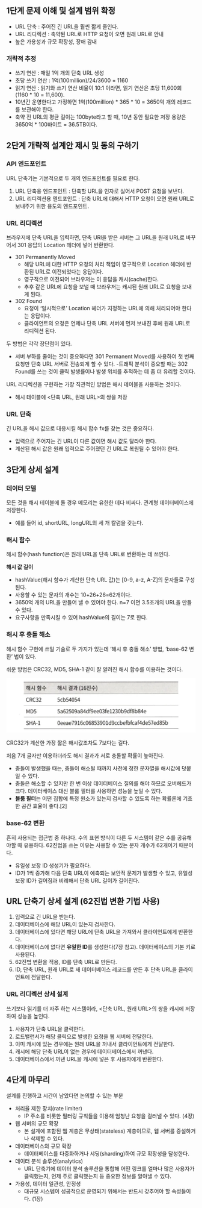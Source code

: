
## 1단계 문제 이해 및 설계 범위 확정

- URL 단축 : 주어진 긴 URL을 훨씬 짧게 줄인다.
- URL 리디렉션 : 축약된 URL로 HTTP 요청이 오면 원래 URL로 안내
- 높은 가용성과 규모 확장성, 장애 감내

### 개략적 추정

- 쓰기 연산 : 매일 1억 개의 단축 URL 생성
- 초당 쓰기 연산 : 1억(100million)/24/3600 = 1160
- 읽기 연산 : 읽기와 쓰기 연산 비율이 10:1 이라면, 읽기 연산은 초당 11,600회 (1160 * 10 = 11,600).
- 10년간 운영한다고 가정하면 1억(100million) * 365 * 10 = 3650억 개의 레코드를 보관해야 한다.
- 축약 전 URL의 평균 길이는 100byte라고 할 때, 10년 동안 필요한 저장 용량은 3650억 * 100바이트 = 36.5TB이다.

## 2단계 개략적 설계안 제시 및 동의 구하기

### API 엔드포인트

URL 단축기는 기본적으로 두 개의 엔드포인트를 필요로 한다.

1. URL 단축용 엔드포인트 : 단축할 URL을 인자로 실어서 POST 요청을 보낸다.
2. URL 리디렉션용 엔드포인트 : 단축 URL에 대해서 HTTP 요청이 오면 원래 URL로 보내주기 위한 용도의 엔드포인트.

### URL 리디렉션

브라우저에 단축 URL을 입력하면, 단축 URl을 받은 서버는 그 URL을 원래 URL로 바꾸어서 301 응답의 Location 헤더에 넣어 반환한다.

- 301 Permanently Moved
  - 해당 URL에 대한 HTTP 요청의 처리 책임이 영구적으로 Location 헤더에 반환된 URL로 이전되었다는 응답이다. 
  - 영구적으로 이전되어 브라우저는 이 응답을 캐시(cache)한다. 
  - 추후 같은 URL에 요청을 보낼 때 브라우저는 캐시된 원래 URL로 요청을 보내게 된다.
- 302 Found
  - 요청이 ‘일시적으로’ Location 헤더가 지정하는 URL에 의해 처리되어야 한다는 응답이다. 
  - 클라이언트의 요청은 언제나 단축 URL 서버에 먼저 보내진 후에 원래 URL로 리디렉션 된다.

두 방법은 각각 장단점이 있다.

- 서버 부하를 줄이는 것이 중요하다면 301 Permanent Moved를 사용하여 첫 번째 요청만 단축 URL 서버로 전송되게 할 수 있다.
-트래픽 분석이 중요할 때는 302 Found를 쓰는 것이 클릭 발생률이나 발생 위치를 추적하는 데 좀 더 유리할 것이다.

URL 리디렉션을 구현하는 가장 직관적인 방법은 해시 테이블을 사용하는 것이다. 
- 해시 테이블에 <단축 URL, 원래 URL>의 쌍을 저장

### URL 단축

긴 URL을 해시 값으로 대응시킬 해시 함수 fx를 찾는 것은 중요하다.

- 입력으로 주어지는 긴 URL이 다른 값이면 해시 값도 달라야 한다.
- 계산된 해시 값은 원래 입력으로 주어졌던 긴 URL로 복원될 수 있어야 한다.

## 3단계 상세 설계

### 데이터 모델

모든 것을 해시 테이블에 둘 경우 메모리는 유한한 데다 비싸다. 관계형 데이터베이스에 저장한다.

- 예를 들어 id, shortURL, longURL의 세 개 칼럼을 갖는다.

### 해시 함수

해시 함수(hash function)은 원래 URL을 단축 URL로 변환하는 데 쓰인다. 

**해시 값 길이**

- hashValue(해시 함수가 계산한 단축 URL 값)는 [0-9, a-z, A-Z]의 문자들로 구성된다. 
- 사용할 수 있는 문자의 개수는 10+26+26=62개이다.
- 3650억 개의 URL을 만들어 낼 수 있어야 한다. n=7 이면 3.5조개의 URL을 만들 수 있다. 
- 요구사항을 만족시킬 수 있어 hashValue의 길이는 7로 한다.

### 해시 후 충돌 해소

해시 함수 구현에 쓰일 기술로 두 가지가 있는데 ‘해시 후 충돌 해소’ 방법, ‘base-62 변환’ 법이 있다.

쉬운 방법은 CRC32, MD5, SHA-1 같이 잘 알려진 해시 함수를 이용하는 것이다.

![](./images/08_image01.png)

CRC32가 계산한 가장 짧은 해시값조차도 7보다는 길다.

처음 7개 글자만 이용하더라도 해시 결과가 서로 충돌할 확률이 높아진다.
- 충돌이 발생했을 때는, 충돌이 해소될 때까지 사전에 정한 문자열을 해시값에 덧붙일 수 있다.
- 충돌은 해소할 수 있지만 한 번 이상 데이터베이스 질의를 해야 하므로 오버헤드가 크다. 데이터베이스 대신 블룸 필터를 사용하면 성능을 높일 수 있다. 
- **블룸 필터**는 어떤 집합에 특정 원소가 있는지 검사할 수 있도록 하는 확률론에 기초한 공간 효율이 좋다.[2]

### base-62 변환

흔히 사용되는 접근법 중 하나다. 수의 표현 방식이 다른 두 시스템이 같은 수를 공유해야할 때 유용하다. 62진법을 쓰는 이유는 사용할 수 있는 문자 개수가 62개이기 때문이다.

- 유일성 보장 ID 생성기가 필요하다.
- ID가 1씩 증가해 다음 단축 URL이 예측되는 보안적 문제가 발생할 수 있고, 유일성 보장 ID가 길어짐과 비례해서 단축 URL 길이가 길어진다.

## URL 단축기 상세 설계 (62진법 변환 기법 사용)

1. 입력으로 긴 URL을 받는다.
2. 데이터베이스에 해당 URL이 있는지 검사한다.
3. 데이터베이스에 있다면 해당 URL에 단축 URL을 가져와서 클라이언트에게 반환한다.
4. 데이터베이스에 없다면 **유일한 ID**를 생성한다(7장 참고). 데이터베이스의 기본 키로 사용된다.
5. 62진법 변환을 적용, ID를 단축 URL로 만든다.
6. ID, 단축 URL, 원래 URL로 새 데이터베이스 레코드를 만든 후 단축 URL을 클라이언트에 전달한다.


### URL 리디렉션 상세 설계

쓰기보다 읽기를 더 자주 하는 시스템이라, <단축 URL, 원래 URL>의 쌍을 캐시에 저장하여 성능을 높인다.

1. 사용자가 단축 URL을 클릭한다.
2. 로드밸런서가 해당 클릭으로 발생한 요청을 웹 서버에 전달한다.
3. 이미 캐시에 있는 경우에는 원래 URL을 꺼내서 클라이언트에게 전달한다.
4. 캐시에 해당 단축 URL이 없는 경우에 데이터베이스에서 꺼낸다.
5. 데이터베이스에서 꺼낸 URL을 캐시에 넣은 후 사용자에게 반환한다.

## 4단계 마무리

설계를 진행하고 시간이 남았다면 논의할 수 있는 부분

- 처리율 제한 장치(rate limiter)
  - IP 주소를 비롯한 필터링 규칙들을 이용해 엄청난 요청을 걸러낼 수 있다. (4장)
- 웹 서버의 규모 확장
  - 본 설계에 포함된 웹 계층은 무상태(stateless) 계층이므로, 웹 서버를 증설하거나 삭제할 수 있다.
- 데이터베이스의 규모 확장
  - 데이터베이스를 다중화하거나 샤딩(sharding)하여 규모 확장성을 달성한다.
- 데이터 분석 솔루션(analytics)
  - URL 단축기에 데이터 분석 솔루션을 통합해 어떤 링크를 얼마나 많은 사용자가 클릭했는지, 언제 주로 클릭했는지 등 중요한 정보를 알아낼 수 있다.
- 가용성, 데이터 일관성, 안정성
  - 대규모 시스템이 성공적으로 운영되기 위해서는 반드시 갖추어야 할 속성들이다. (1장)